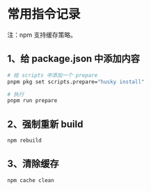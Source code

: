 # 常用指令记录

注：npm 支持缓存策略。

## 1、给 package.json 中添加内容

```bash
# 给 scripts 中添加一个 prepare
pnpm pkg set scripts.prepare="husky install"

# 执行
pnpm run prepare
```

## 2、强制重新 build

```bash
npm rebuild
```

## 3、清除缓存

```bash
npm cache clean
```
